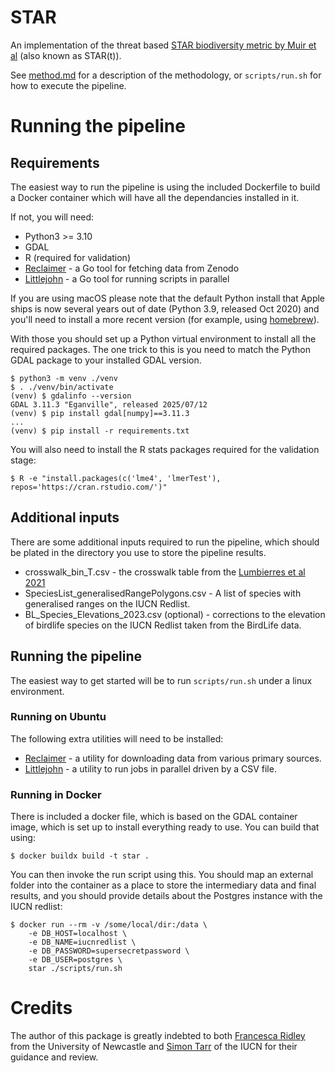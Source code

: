 # STAR

An implementation of the threat based [STAR biodiversity metric by Muir et al](https://www.nature.com/articles/s41559-021-01432-0) (also known as STAR(t)).

See [method.md](method.md) for a description of the methodology, or `scripts/run.sh` for how to execute the pipeline.

# Running the pipeline

## Requirements

The easiest way to run the pipeline is using the included Dockerfile to build a Docker container which will have all the dependancies installed in it.

If not, you will need:

* Python3 >= 3.10
* GDAL
* R (required for validation)
* [Reclaimer](https://github.com/quantifyearth/reclaimer/) - a Go tool for fetching data from Zenodo
* [Littlejohn](https://github.com/quantifyearth/littlejohn/) - a Go tool for running scripts in parallel

If you are using macOS please note that the default Python install that Apple ships is now several years out of date (Python 3.9, released Oct 2020) and you'll need to install a more recent version (for example, using [homebrew](https://brew.sh)).

With those you should set up a Python virtual environment to install all the required packages. The one trick to this is you need to match the Python GDAL package to your installed GDAL version.

```shell
$ python3 -m venv ./venv
$ . ./venv/bin/activate
(venv) $ gdalinfo --version
GDAL 3.11.3 "Eganville", released 2025/07/12
(venv) $ pip install gdal[numpy]==3.11.3
...
(venv) $ pip install -r requirements.txt
```

You will also need to install the R stats packages required for the validation stage:

```shell
$ R -e "install.packages(c('lme4', 'lmerTest'), repos='https://cran.rstudio.com/')"
```

## Additional inputs

There are some additional inputs required to run the pipeline, which should be plated in the directory you use to store the pipeline results.

* crosswalk_bin_T.csv - the crosswalk table from the [Lumbierres et al 2021](https://conbio.onlinelibrary.wiley.com/doi/10.1111/cobi.13851)
* SpeciesList_generalisedRangePolygons.csv - A list of species with generalised ranges on the IUCN Redlist.
* BL_Species_Elevations_2023.csv (optional) - corrections to the elevation of birdlife species on the IUCN Redlist taken from the BirdLife data.

## Running the pipeline

The easiest way to get started will be to run `scripts/run.sh` under a linux environment.

### Running on Ubuntu

The following extra utilities will need to be installed:

* [Reclaimer](https://github.com/quantifyearth/reclaimer/) - a utility for downloading data from various primary sources.
* [Littlejohn](https://github.com/quantifyearth/littlejohn/) - a utility to run jobs in parallel driven by a CSV file.

### Running in Docker

There is included a docker file, which is based on the GDAL container image, which is set up to install everything ready to use. You can build that using:

```
$ docker buildx build -t star .
```

You can then invoke the run script using this. You should map an external folder into the container as a place to store the intermediary data and final results, and you should provide details about the Postgres instance with the IUCN redlist:

```
$ docker run --rm -v /some/local/dir:/data \
	-e DB_HOST=localhost \
	-e DB_NAME=iucnredlist \
	-e DB_PASSWORD=supersecretpassword \
	-e DB_USER=postgres \
	star ./scripts/run.sh
```

# Credits

The author of this package is greatly indebted to both [Francesca Ridley](https://www.ncl.ac.uk/nes/people/profile/francescaridley.html) from the University of Newcastle and [Simon Tarr](https://www.linkedin.com/in/simon-tarr-22069b209/) of the IUCN for their guidance and review.
